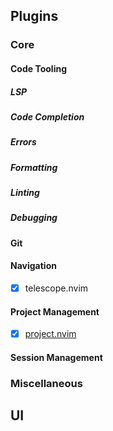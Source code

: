 

## Plugins

### Core

#### Code Tooling
##### LSP
##### Code Completion
##### Errors
##### Formatting
##### Linting
##### Debugging

#### Git

#### Navigation

- [x] telescope.nvim

#### Project Management

- [x] [project.nvim](https://github.com/ahmedkhalf/project.nvim)

#### Session Management 


### Miscellaneous

## UI
